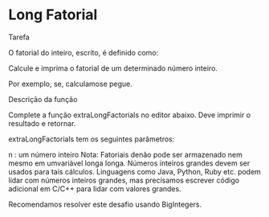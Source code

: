 # Long Fatorial

Tarefa

O fatorial do inteiro, escrito, é definido como:

Calcule e imprima o fatorial de um determinado número inteiro.

Por exemplo, se, calculamose pegue.

Descrição da função

Complete a função extraLongFactorials no editor abaixo. Deve imprimir o resultado e retornar.

extraLongFactorials tem os seguintes parâmetros:

n : um número inteiro
Nota: Fatoriais denão pode ser armazenado nem mesmo em umvariável longa longa. Números inteiros grandes devem ser usados ​​para tais cálculos. Linguagens como Java, Python, Ruby etc. podem lidar com números inteiros grandes, mas precisamos escrever código adicional em C/C++ para lidar com valores grandes.

Recomendamos resolver este desafio usando BigIntegers.
